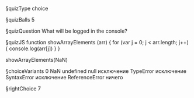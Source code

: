 §quizType
choice

§quizBalls
5

§quizQuestion
What will be logged in the console?



§quizJS
function showArrayElements (arr) {
  for (var j = 0;  j < arr.length;  j++) {
    console.log(arr[j])
  }
}

showArrayElements(NaN)




§choiceVariants
0
NaN
undefined
null
исключение TypeError
исключение SyntaxError
исключение ReferenceError
ничего


§rightChoice
7
